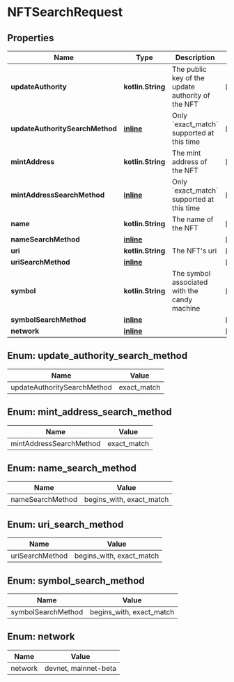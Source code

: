 
# NFTSearchRequest

## Properties
Name | Type | Description | Notes
------------ | ------------- | ------------- | -------------
**updateAuthority** | **kotlin.String** | The public key of the update authority of the NFT |  [optional]
**updateAuthoritySearchMethod** | [**inline**](#UpdateAuthoritySearchMethod) | Only &#x60;exact_match&#x60; supported at this time |  [optional]
**mintAddress** | **kotlin.String** | The mint address of the NFT |  [optional]
**mintAddressSearchMethod** | [**inline**](#MintAddressSearchMethod) | Only &#x60;exact_match&#x60; supported at this time |  [optional]
**name** | **kotlin.String** | The name of the NFT |  [optional]
**nameSearchMethod** | [**inline**](#NameSearchMethod) |  |  [optional]
**uri** | **kotlin.String** | The NFT&#39;s uri |  [optional]
**uriSearchMethod** | [**inline**](#UriSearchMethod) |  |  [optional]
**symbol** | **kotlin.String** | The symbol associated with the candy machine |  [optional]
**symbolSearchMethod** | [**inline**](#SymbolSearchMethod) |  |  [optional]
**network** | [**inline**](#Network) |  |  [optional]


<a name="UpdateAuthoritySearchMethod"></a>
## Enum: update_authority_search_method
Name | Value
---- | -----
updateAuthoritySearchMethod | exact_match


<a name="MintAddressSearchMethod"></a>
## Enum: mint_address_search_method
Name | Value
---- | -----
mintAddressSearchMethod | exact_match


<a name="NameSearchMethod"></a>
## Enum: name_search_method
Name | Value
---- | -----
nameSearchMethod | begins_with, exact_match


<a name="UriSearchMethod"></a>
## Enum: uri_search_method
Name | Value
---- | -----
uriSearchMethod | begins_with, exact_match


<a name="SymbolSearchMethod"></a>
## Enum: symbol_search_method
Name | Value
---- | -----
symbolSearchMethod | begins_with, exact_match


<a name="Network"></a>
## Enum: network
Name | Value
---- | -----
network | devnet, mainnet-beta



